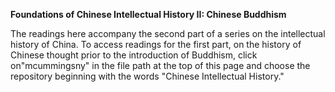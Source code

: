 <b>Foundations of Chinese Intellectual History II: Chinese Buddhism</b>

The readings here accompany the second part of a series on the intellectual history of China. To access readings for the first part, on the history of Chinese thought prior to the introduction of Buddhism, click on"mcummingsny" in the file path at the top of this page and choose the repository beginning with the words "Chinese Intellectual History."
